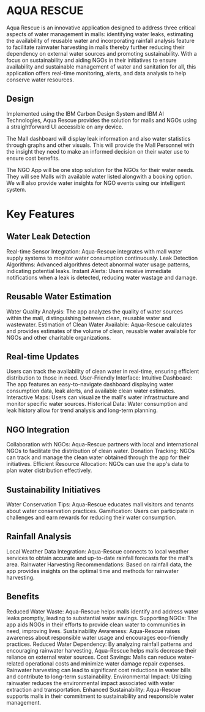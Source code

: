 # AQUA RESCUE

Aqua Rescue is an innovative application designed to address three critical aspects of water management in malls: identifying water leaks, estimating the availability of reusable water and incorporating rainfall analysis feature to facilitate rainwater harvesting in malls thereby further reducing their dependency on external water sources and promoting sustainability. With a focus on sustainability and aiding NGOs in their initiatives to ensure availability and sustainable management of water and sanitation for all, this application offers real-time monitoring, alerts, and data analysis to help conserve water resources.

## Design

Implemented using the IBM Carbon Design System and IBM AI Technologies, Aqua Rescue provides the solution for malls and NGOs using a straightforward UI accessible on any device.

The Mall dashboard will display leak information and also water statistics through graphs and other visuals. This will provide the Mall Personnel with the insight they need to make an informed decision on their water use to ensure cost benefits.

The NGO App will be one stop solution for the NGOs for their water needs. They will see Malls with available water listed alongwith a booking option. We will also provide water insights for NGO events using our intelligent system.

# Key Features

## Water Leak Detection

Real-time Sensor Integration: Aqua-Rescue integrates with mall water supply systems to monitor water consumption continuously.
Leak Detection Algorithms: Advanced algorithms detect abnormal water usage patterns, indicating potential leaks.
Instant Alerts: Users receive immediate notifications when a leak is detected, reducing water wastage and damage.

## Reusable Water Estimation

Water Quality Analysis: The app analyzes the quality of water sources within the mall, distinguishing between clean, reusable water and wastewater.
Estimation of Clean Water Available: Aqua-Rescue calculates and provides estimates of the volume of clean, reusable water available for NGOs and other charitable organizations.

## Real-time Updates
Users can track the availability of clean water in real-time, ensuring efficient distribution to those in need.
User-Friendly Interface: 
Intuitive Dashboard: The app features an easy-to-navigate dashboard displaying water consumption data, leak alerts, and available clean water estimates.
Interactive Maps: Users can visualize the mall's water infrastructure and monitor specific water sources.
Historical Data: Water consumption and leak history allow for trend analysis and long-term planning.

## NGO Integration
Collaboration with NGOs: Aqua-Rescue partners with local and international NGOs to facilitate the distribution of clean water.
Donation Tracking: NGOs can track and manage the clean water obtained through the app for their initiatives.
Efficient Resource Allocation: NGOs can use the app's data to plan water distribution effectively.

## Sustainability Initiatives
Water Conservation Tips: Aqua-Rescue educates mall visitors and tenants about water conservation practices.
Gamification: Users can participate in challenges and earn rewards for reducing their water consumption.

## Rainfall Analysis
Local Weather Data Integration: Aqua-Rescue connects to local weather services to obtain accurate and up-to-date rainfall forecasts for the mall's area.
Rainwater Harvesting Recommendations: Based on rainfall data, the app provides insights on the optimal time and methods for rainwater harvesting.

## Benefits
Reduced Water Waste: Aqua-Rescue helps malls identify and address water leaks promptly, leading to substantial water savings.
Supporting NGOs: The app aids NGOs in their efforts to provide clean water to communities in need, improving lives.
Sustainability Awareness: Aqua-Rescue raises awareness about responsible water usage and encourages eco-friendly practices.
Reduced Water Dependency: By analyzing rainfall patterns and encouraging rainwater harvesting, Aqua-Rescue helps malls decrease their reliance on external water sources.
Cost Savings: Malls can reduce water-related operational costs and minimize water damage repair expenses. Rainwater harvesting can lead to significant cost reductions in water bills and contribute to long-term sustainability.
Environmental Impact: Utilizing rainwater reduces the environmental impact associated with water extraction and transportation.
Enhanced Sustainability: Aqua-Rescue supports malls in their commitment to sustainability and responsible water management.